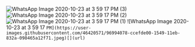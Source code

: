 
![WhatsApp Image 2020-10-23 at 3 59 17 PM (3)](https://user-images.githubusercontent.com/46420571/96994060-c7929380-1549-11eb-9218-ab16670974b6.jpeg)
![WhatsApp Image 2020-10-23 at 3 59 17 PM (2)](https://user-images.githubusercontent.com/46420571/96994062-c95c5700-1549-11eb-9527-b97c1d607343.jpeg)
![WhatsApp Image 2020-10-23 at 3 59 17 PM (1)](https://user-images.githubusercontent.com/46420571/96994071-cb261a80-1549-11eb-99be-f8839efaa34d.jpeg)
![WhatsApp Image 2020-10-23 at 3 59 17 `PM](https://user-images.githubusercontent.com/46420571/96994078-ccefde00-1549-11eb-832a-098465a12f71.jpeg)[](url)`
